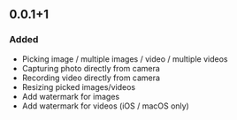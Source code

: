## 0.0.1+1

### Added

- Picking image / multiple images / video / multiple videos
- Capturing photo directly from camera
- Recording video directly from camera
- Resizing picked images/videos
- Add watermark for images
- Add watermark for videos (iOS / macOS only)

